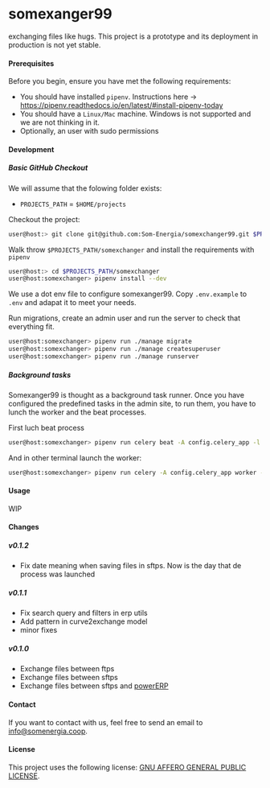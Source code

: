 # somexanger99
exchanging files like hugs. This project is a prototype and its deployment in production is not yet stable. 

#### Prerequisites

Before you begin, ensure you have met the following requirements:
* You should have installed `pipenv`. Instructions here -> https://pipenv.readthedocs.io/en/latest/#install-pipenv-today
* You should have a `Linux/Mac` machine. Windows is not supported and we are not thinking in it.
* Optionally, an user with sudo permissions

#### Development
##### Basic GitHub Checkout
We will assume that the folowing folder exists:

  * `PROJECTS_PATH` = `$HOME/projects`

Checkout the project:
```bash
user@host:> git clone git@github.com:Som-Energia/somexchanger99.git $PROJECTS_PATH/somexchanger99
```

Walk throw `$PROJECTS_PATH/somexchanger` and install the requirements with `pipenv`
```bash
user@host:> cd $PROJECTS_PATH/somexchanger
user@host:somexchanger> pipenv install --dev
```

We use a dot env file to configure somexanger99. Copy `.env.example` to `.env` and adapat it to meet your needs.

Run migrations, create an admin user and run the server to check that everything fit.
```bash
user@host:somexchanger> pipenv run ./manage migrate
user@host:somexchanger> pipenv run ./manage createsuperuser
user@host:somexchanger> pipenv run ./manage runserver
```

##### Background tasks
Somexanger99 is thought as a background task runner. Once you have configured the predefined tasks in the admin site, to run them, you have to lunch the worker and the beat processes.

First luch beat process
```bash
user@host:somexchanger> pipenv run celery beat -A config.celery_app -l info --scheduler  django_celery_beat.schedulers:DatabaseScheduler
```

And in other terminal launch the worker:
```bash
user@host:somexchanger> pipenv run celery -A config.celery_app worker --pool gevent -l info -E
```

#### Usage
WIP

#### Changes

##### v0.1.2
* Fix date meaning when saving files in sftps. Now is the day that de process was launched

##### v0.1.1
* Fix search query and filters in erp utils
* Add pattern in curve2exchange model
* minor fixes

##### v0.1.0
* Exchange files between ftps
* Exchange files between sftps
* Exchange files between sftps and [powerERP](https://github.com/gisce/erp)


#### Contact
If you want to contact with us, feel free to send an email to <info@somenergia.coop>.

#### License
This project uses the following license: [GNU AFFERO GENERAL PUBLIC LICENSE](LICENSE).
